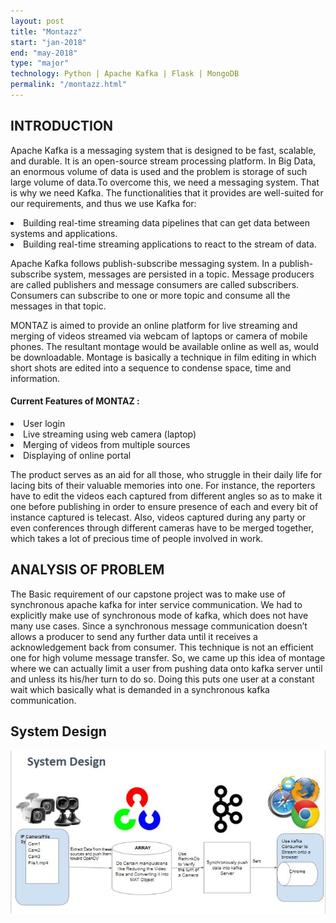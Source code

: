 ```yaml
---
layout: post
title: "Montazz"
start: "jan-2018"
end: "may-2018"
type: "major"
technology: Python | Apache Kafka | Flask | MongoDB
permalink: "/montazz.html"
---
```


<h2>INTRODUCTION</h2>

Apache Kafka is a messaging system that is designed to be fast, scalable, and durable. It is an open-source stream processing platform. In Big Data, an enormous volume of data is used and the problem is storage of such large volume of data.To overcome this, we need a messaging system. That is why we need Kafka. The functionalities that it provides are well-suited for our requirements, and thus we use Kafka for:

<li>Building real-time streaming data pipelines that can get data between systems and applications.</li>

<li>Building real-time streaming applications to react to the stream of data.</li>

Apache Kafka follows publish-subscribe messaging system. In a publish-subscribe system, messages are persisted in a topic. Message producers are called publishers and message consumers are called subscribers. Consumers can subscribe to one or more topic and consume all the messages in that topic.

MONTAZ is aimed to provide an online platform for live streaming and merging of videos streamed via webcam of laptops or camera of mobile phones. The resultant montage would be available online as well as, would be downloadable. Montage is basically a technique in film editing in which short shots are edited into a sequence to condense space, time and information.


<h4>Current Features of MONTAZ :</h4>
<li>User login</li>
<li>Live streaming using web camera (laptop)</li>
<li>Merging of videos from multiple sources</li>
<li>Displaying of online portal</li>


The product serves as an aid for all those, who struggle in their daily life for lacing bits of their valuable memories into one. For instance, the reporters have to edit the videos each captured from different angles so as to make it one before publishing in order to ensure presence of each and every bit of instance captured is telecast. Also, videos captured during any party or even conferences through different cameras have to be merged together, which takes a lot of precious time of people involved in work.  



<h2>ANALYSIS OF PROBLEM</h2>
The Basic requirement of our capstone project was to make use of synchronous apache kafka for inter service communication. We had to explicitly make use of synchronous mode of kafka, which does not have many use cases. Since a synchronous message communication doesn’t allows a producer to send any further data until it receives a acknowledgement back from consumer. This technique is not an efficient one for high volume message transfer. So, we came up this idea of montage where we can actually limit a user from pushing data onto kafka server until and unless its his/her turn to do so. Doing this puts one user at a constant wait which basically what is demanded in a synchronous kafka communication.

<h2> System Design</h2>
<img src="/montaz_system.jpg" alt="png format not available" />
